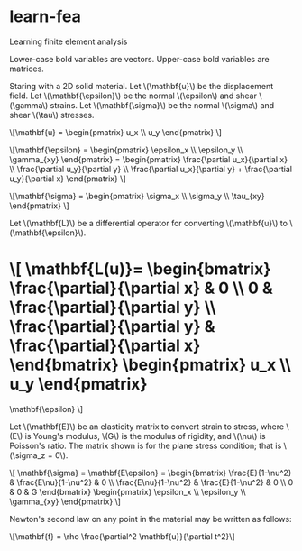 # learn-fea
Learning finite element analysis

Lower-case bold variables are vectors.
Upper-case bold variables are matrices.

Staring with a 2D solid material. Let \\(\mathbf{u}\\) be the displacement
field.  Let \\(\mathbf{\epsilon}\\) be the normal \\(\epsilon\\) and shear
\\(\gamma\\) strains.  Let \\(\mathbf{\sigma}\\) be the normal \\(\sigma\\) and
shear \\(\tau\\) stresses.

\\[\mathbf{u} = \begin{pmatrix}
u_x \\\\ u_y
\end{pmatrix} \\]

\\[\mathbf{\epsilon} =
\begin{pmatrix}
\epsilon_x \\\\ \epsilon_y \\\\ \gamma_{xy}
\end{pmatrix} =
\begin{pmatrix}
\frac{\partial u_x}{\partial x}
\\\\ \frac{\partial u_y}{\partial y} 
\\\\ \frac{\partial u_x}{\partial y} +
\frac{\partial u_y}{\partial x}
\end{pmatrix}
\\]

\\[\mathbf{\sigma} =
\begin{pmatrix}
\sigma_x \\\\ \sigma_y \\\\ \tau_{xy}
\end{pmatrix}
\\]

Let \\(\mathbf{L}\\) be a differential operator for converting \\(\mathbf{u}\\)
to \\(\mathbf{\epsilon}\\).

\\[
\mathbf{L(u)}=
\begin{bmatrix}
\frac{\partial}{\partial x} & 0
\\\\ 0 & \frac{\partial}{\partial y} 
\\\\ \frac{\partial}{\partial y} &
\frac{\partial}{\partial x}
\end{bmatrix}
\begin{pmatrix}
u_x \\\\ u_y
\end{pmatrix}
=
\mathbf{\epsilon}
\\]

Let \\(\mathbf{E}\\) be an elasticity matrix to convert strain to stress, 
where \\(E\\) is Young's modulus, \\(G\\) is the modulus of rigidity, and
\\(\nu\\) is Poisson's ratio.  The matrix shown is for the plane stress
condition; that is \\(\sigma_z = 0\\).

\\[
\mathbf{\sigma} =
\mathbf{E\epsilon} =
\begin{bmatrix}
\frac{E}{1-\nu^2} & \frac{E\nu}{1-\nu^2} & 0
\\\\ \frac{E\nu}{1-\nu^2} & \frac{E}{1-\nu^2} & 0 
\\\\ 0 & 0 & G
\end{bmatrix}
\begin{pmatrix}
\epsilon_x \\\\ \epsilon_y \\\\ \gamma_{xy}
\end{pmatrix}
\\]

Newton's second law on any point in the material may be written as follows:

\\[\mathbf{f} = \rho
\frac{\partial^2 \mathbf{u}}{\partial t^2}\\]

<script src="https://polyfill.io/v3/polyfill.min.js?features=es6"></script>
<script id="MathJax-script" async src="https://cdn.jsdelivr.net/npm/mathjax@3/es5/tex-mml-chtml.js">
